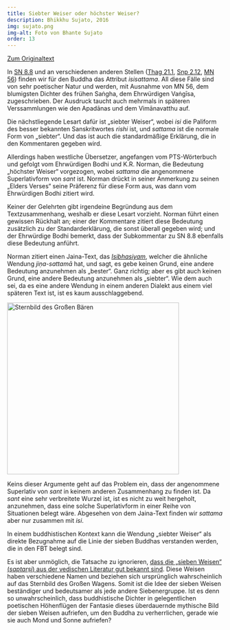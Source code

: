 ```yaml
---
title: Siebter Weiser oder höchster Weiser?
description: Bhikkhu Sujato, 2016
img: sujato.png
img-alt: Foto von Bhante Sujato
order: 13
---
```


[Zum Originaltext](https://discourse.suttacentral.net/t/seventh-sage-or-supreme-sage/3589)

In [SN 8.8](#/sutta/sn8.8:5.2/de/sabbamitta) und an verschiedenen anderen Stellen ([Thag 21.1](#/sutta/thag21.1:32.2/de/sabbamitta), [Snp 2.12](#/sutta/snp2.12:15.2/de/sabbamitta), [MN 56](#/sutta/mn56:29.33/de/sabbamitta)) finden wir für den Buddha das Attribut *isisattama*. All diese Fälle sind von sehr poetischer Natur und werden, mit Ausnahme von MN 56, dem blumigsten Dichter des frühen Saṅgha, dem Ehrwürdigen Vaṅgīsa, zugeschrieben. Der Ausdruck taucht auch mehrmals in späteren Verssammlungen wie den Apadānas und dem Vimānavatthu auf.

Die nächstliegende Lesart dafür ist „siebter Weiser“, wobei *isi* die Paliform des besser bekannten Sanskritwortes *rishi* ist, und *sattama* ist die normale Form von „siebter“. Und das ist auch die standardmäßige Erklärung, die in den Kommentaren gegeben wird.

Allerdings haben westliche Übersetzer, angefangen vom PTS-Wörterbuch und gefolgt vom Ehrwürdigen Bodhi und K.R. Norman, die Bedeutung „höchster Weiser“ vorgezogen, wobei *sattama* die angenommene Superlativform von *sant* ist. Norman drückt in seiner Anmerkung zu seinen „Elders Verses“ seine Präferenz für diese Form aus, was dann vom Ehrwürdigen Bodhi zitiert wird.

Keiner der Gelehrten gibt irgendeine Begründung aus dem Textzusammenhang, weshalb er diese Lesart vorzieht. Norman führt einen gewissen Rückhalt an; einer der Kommentare zitiert diese Bedeutung zusätzlich zu der Standarderklärung, die sonst überall gegeben wird; und der Ehrwürdige Bodhi bemerkt, dass der Subkommentar zu SN 8.8 ebenfalls diese Bedeutung anführt.

Norman zitiert einen Jaina-Text, das [*Isibhasiyam*](http://gretil.sub.uni-goettingen.de/gretil/2_prakrt/isibhasu.htm), welcher die ähnliche Wendung *jiṇa-sattamā* hat, und sagt, es gebe keinen Grund, eine andere Bedeutung anzunehmen als „bester“. Ganz richtig; aber es gibt auch keinen Grund, eine andere Bedeutung anzunehmen als „siebter“. Wie dem auch sei, da es eine andere Wendung in einem anderen Dialekt aus einem viel späteren Text ist, ist es kaum ausschlaggebend.

<a href="https://scdd.sfo2.cdn.digitaloceanspaces.com/uploads/original/2X/6/6c8b4bdd122493829132d035f3c972dde1a3c27c.jpg"><img height="400" alt="Sternbild des Großen Bären" src="https://scdd.sfo2.cdn.digitaloceanspaces.com/uploads/original/2X/6/6c8b4bdd122493829132d035f3c972dde1a3c27c.jpg"></a>

Keins dieser Argumente geht auf das Problem ein, dass der angenommene Superlativ von *sant* in keinem anderen Zusammenhang zu finden ist. Da *sant* eine sehr verbreitete Wurzel ist, ist es nicht zu weit hergeholt, anzunehmen, dass eine solche Superlativform in einer Reihe von Situationen belegt wäre. Abgesehen von dem Jaina-Text finden wir *sattama* aber nur zusammen mit *isi*.

In einem buddhistischen Kontext kann die Wendung „siebter Weiser“ als direkte Bezugnahme auf die Linie der sieben Buddhas verstanden werden, die in den FBT belegt sind.

Es ist aber unmöglich, die Tatsache zu ignorieren, [dass die „sieben Weisen“ (*saptarṣi*) aus der vedischen Literatur gut bekannt sind](https://de.wikipedia.org/wiki/Saptarishi). Diese Weisen haben verschiedene Namen und beziehen sich ursprünglich wahrscheinlich auf das Sternbild des Großen Wagens. Somit ist die Idee der sieben Weisen beständiger und bedeutsamer als jede andere Siebenergruppe. Ist es denn so unwahrscheinlich, dass buddhistische Dichter in gelegentlichen poetischen Höhenflügen der Fantasie dieses überdauernde mythische Bild der sieben Weisen aufriefen, um den Buddha zu verherrlichen, gerade wie sie auch Mond und Sonne aufriefen?
